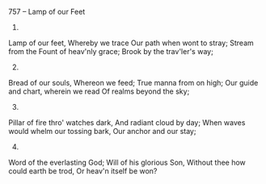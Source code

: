 757 – Lamp of our Feet


1.
Lamp of our feet, Whereby we trace
Our path when wont to stray;
Stream from the Fount of heav'nly grace;
Brook by the trav'ler's way;

2.
Bread of our souls, Whereon we feed;
True manna from on high;
Our guide and chart, wherein we read
Of realms beyond the sky;

3.
Pillar of fire thro' watches dark,
And radiant cloud by day;
When waves would whelm our tossing bark,
Our anchor and our stay;

4.
Word of the everlasting God;
Will of his glorious Son,
Without thee how could earth be trod,
Or heav'n itself be won?
